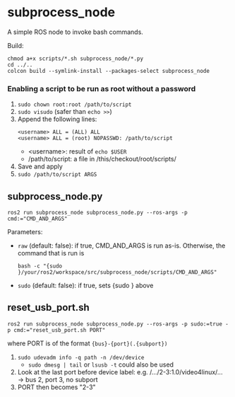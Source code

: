 # subprocess_node
A simple ROS node to invoke bash commands.

Build:
```
chmod a+x scripts/*.sh subprocess_node/*.py
cd ../..
colcon build --symlink-install --packages-select subprocess_node
```

### Enabling a script to be run as root without a password
1. ```sudo chown root:root /path/to/script```
1. ```sudo visudo``` (safer than ```echo >>```)
1. Append the following lines:
   ```
   <username> ALL = (ALL) ALL
   <username> ALL = (root) NOPASSWD: /path/to/script
   ```
   - \<username\>: result of ```echo $USER```
   - /path/to/script: a file in /this/checkout/root/scripts/
1. Save and apply
1. ```sudo /path/to/script ARGS```

## subprocess_node.py
```
ros2 run subprocess_node subprocess_node.py --ros-args -p cmd:="CMD_AND_ARGS"
```
Parameters:
- ```raw``` (default: false): if true, CMD_AND_ARGS is run as-is. Otherwise, the command that is run is
  ```
  bash -c "{sudo }/your/ros2/workspace/src/subprocess_node/scripts/CMD_AND_ARGS"
  ```
- ```sudo``` (default: false): if true, sets {sudo } above

## reset_usb_port.sh
```
ros2 run subprocess_node subprocess_node.py --ros-args -p sudo:=true -p cmd:="reset_usb_port.sh PORT"
```
where PORT is of the format ```{bus}-{port}(.{subport})```

1. ```sudo udevadm info -q path -n /dev/device```
    - ```sudo dmesg | tail``` or ```lsusb -t``` could also be used
1. Look at the last port before device label: e.g. /.../2-3:1.0/video4linux/... → bus 2, port 3, no subport
1. PORT then becomes "2-3"
